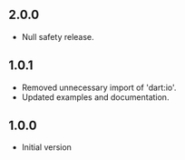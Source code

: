 ## 2.0.0

- Null safety release.

## 1.0.1

- Removed unnecessary import of 'dart:io'.
- Updated examples and documentation.

## 1.0.0

- Initial version
